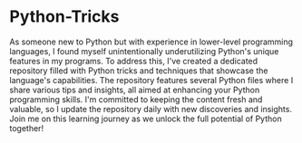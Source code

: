 # Python-Tricks

As someone new to Python but with experience in lower-level programming languages, I found myself unintentionally underutilizing Python's unique features in my programs. To address this, I've created a dedicated repository filled with Python tricks and techniques that showcase the language's capabilities. The repository features several Python files where I share various tips and insights, all aimed at enhancing your Python programming skills. I'm committed to keeping the content fresh and valuable, so I update the repository daily with new discoveries and insights. Join me on this learning journey as we unlock the full potential of Python together!

